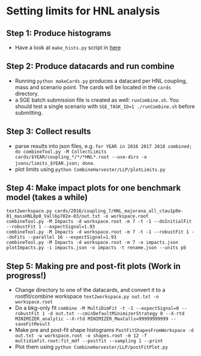 # Setting limits for HNL analysis

## Step 1: Produce histograms

* Have a look at ```make_hists.py``` script in [here](https://github.com/LLPDNNX/histo/blob/master/make_hists.py)

## Step 2: Produce datacards and run combine

* Running ```python makeCards.py``` produces a datacard per HNL coupling, mass and scenario point. The cards will be located in the ```cards``` directory.
* a SGE batch submission file is created as well: ```runCombine.sh```. You should test a single scenario with ```SGE_TASK_ID=1 ./runCombine.sh``` before submitting.

## Step 3: Collect results

* parse results into json files, e.g. ```for YEAR in 2016 2017 2018 combined; do combineTool.py -M CollectLimits cards/$YEAR/coupling_*/*/*HNL*.root --use-dirs -o jsons/limits_$YEAR.json; done```.
* plot limits using ```python CombineHarvester/LLP/plotLimits.py```

## Step 4: Make impact plots for one benchmark model (takes a while)

```
text2workspace.py cards/2016/coupling_7/HNL_majorana_all_ctau1p0e-01_massHNL8p0_Vall6p702e-03/out.txt -o workspace.root
combineTool.py -M Impacts -d workspace.root -m 7 -t -1 --doInitialFit --robustFit 1 --expectSignal=1.93
combineTool.py -M Impacts -d workspace.root -m 7 -t -1 --robustFit 1 --doFits --parallel 16 --expectSignal=1.93
combineTool.py -M Impacts -d workspace.root -m 7 -o impacts.json
plotImpacts.py -i impacts.json -o impacts -t rename.json --units pb
```

## Step 5: Making pre and post-fit plots (Work in progress!)

* Change directory to one of the datacards, and convert it to a rootfit/combine workspace ```text2workspace.py out.txt -o workspace.root```
* Do a bkg-only fit ```combine -M MultiDimFit -t -1 --expectSignal=0 --robustFit 1 -d out.txt --cminDefaultMinimizerStrategy 0 --X-rtd MINIMIZER_analytic --X-rtd MINIMIZER_MaxCalls=99999999999 --saveFitResult```
* Make pre and post-fit shape histograms ```PostFitShapesFromWorkspace -d out.txt -w workspace.root -o shapes.root -m 12 -f multidimfit.root:fit_mdf --postfit --sampling 1 --print```
* Plot them using ```python CombineHarvester/LLP/postFitPlot.py```
